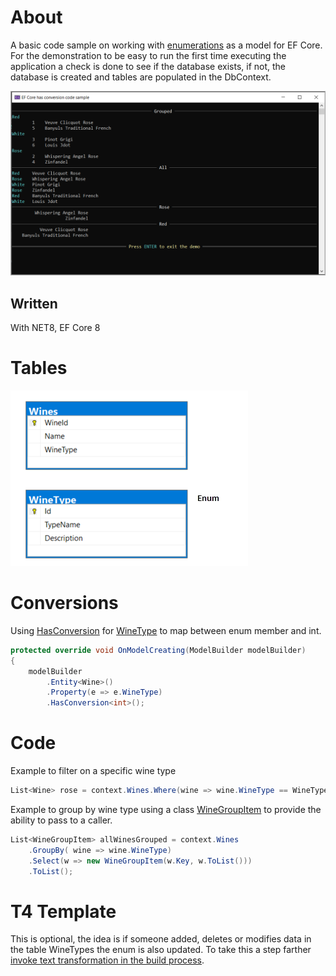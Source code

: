 ﻿# About

A basic code sample on working with [enumerations](https://learn.microsoft.com/en-us/dotnet/csharp/language-reference/builtin-types/enum) as a model for EF Core. For the demonstration to be easy to run the first time executing the application a check is done to see if the database exists, if not, the database is created and tables are populated in the DbContext.

![Figure1](assets/figure1.png)

## Written 

With NET8, EF Core 8

# Tables

![Tables](assets/tables.png)

# Conversions

Using [HasConversion](https://learn.microsoft.com/en-us/ef/core/modeling/value-conversions?tabs=data-annotations#the-valueconverter-class) for [WineType](Models/WineType.cs) to map between enum member and int.


```csharp
protected override void OnModelCreating(ModelBuilder modelBuilder)
{
    modelBuilder
        .Entity<Wine>()
        .Property(e => e.WineType)
        .HasConversion<int>();
```

# Code

Example to filter on a specific wine type

```csharp
List<Wine> rose = context.Wines.Where(wine => wine.WineType == WineType.Rose).ToList();
```

Example to group by wine type using a class [WineGroupItem](Models/WineGroupItem.cs) to provide the ability to pass to a caller.
```csharp
List<WineGroupItem> allWinesGrouped = context.Wines
    .GroupBy( wine => wine.WineType)
    .Select(w => new WineGroupItem(w.Key, w.ToList()))
    .ToList();
```


# T4 Template

This is optional, the idea is if someone added, deletes or modifies data in the table WineTypes the enum is also updated. To take this a step farther [invoke text transformation in the build process](https://learn.microsoft.com/en-us/visualstudio/modeling/code-generation-in-a-build-process?view=vs-2022&tabs=csharp).

